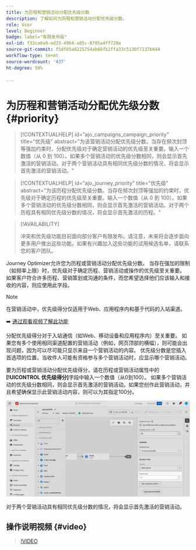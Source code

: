 ```yaml
---
title: 为历程和营销活动分配优先级分数
description: 了解如何为历程和营销活动分配优先级分数。
role: User
level: Beginner
badge: label="有限发布版"
exl-id: f33ca0a8-ed33-4964-a85c-8705a4ff728e
source-git-commit: f5df65a0225754ab66fb2ffa33c5130f7137b644
workflow-type: tm+mt
source-wordcount: '437'
ht-degree: 50%

---
```


# 为历程和营销活动分配优先级分数 {#priority}

>[!CONTEXTUALHELP]
>id="ajo_campaigns_campaign_priority"
>title="优先级"
>abstract="为该营销活动分配优先级分数。当存在频次封顶等强加约束时，分配优先级对于确定营销活动的优先级至关重要。输入一个数值（从 0 到 100）。如果多个营销活动的优先级分数相同，则会显示首先激活的营销活动。对于两个营销活动具有相同优先级分数的情况，将会显示首先激活的营销活动。"

>[!CONTEXTUALHELP]
>id="ajo_journey_priority"
>title="优先级"
>abstract="为该历程分配优先级分数。当存在频次封顶等强加的约束时，优先级对于确定历程的优先级至关重要。输入一个数值（从 0 到 100）。如果多个营销活动的优先级分数相同，则会显示首先激活的营销活动。对于两个历程具有相同优先级分数的情况，将会显示首先激活的历程。"

>[!AVAILABILITY]
>
>冲突和优先级功能目前面向部分客户有限发布。请注意，未来将会逐步面向更多用户推出这些功能。如果有兴趣加入这些功能的试用候选名单，请联系您的客户团队。

Journey Optimizer允许您为历程或营销活动分配优先级分数。 当存在强加的限制（如频率上限）时，优先级对于确定历程、营销活动或操作的优先级至关重要。 如果客户符合许多历程、营销策划或沟通的条件，而您希望选择他们应该输入和接收的内容，则应使用此字段。

>[!NOTE]
>
>在营销活动中，优先级得分仅适用于Web、应用程序内和基于代码的入站渠道。

➡️ [通过观看视频了解此功能](#video)

分配优先级得分对于入站通信（如Web、移动设备和应用程序内）至关重要。 如果您有多个使用相同渠道配置的营销活动（例如，网页顶部的横幅），则可能会出现问题，因为可以尽可能只显示来自一个营销活动的内容。 优先级分数是您插入首选项的位置，当收件人可能有资格参与多个营销活动时，应显示哪个营销活动。

要为历程或营销活动分配优先级得分，请在历程或营销活动属性中的&#x200B;**[!UICONTROL 优先级得分]**&#x200B;字段中输入一个数值（从0到100）。 如果多个营销活动的优先级分数相同，则会显示首先激活的营销活动。如果您创作此营销活动，并且希望确保显示此营销活动内容，则可以为其指定100分。

![](assets/priority-score.png)

对于两个营销活动具有相同优先级分数的情况，将会显示首先激活的营销活动。

## 操作说明视频 {#video}

>[!VIDEO](https://video.tv.adobe.com/v/3445011?quality=12&captions=chi_hans)
